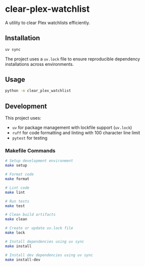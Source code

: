 # clear-plex-watchlist

A utility to clear Plex watchlists efficiently.

## Installation

```bash
uv sync
```

The project uses a `uv.lock` file to ensure reproducible dependency installations across environments.

## Usage

```bash
python -m clear_plex_watchlist
```

## Development

This project uses:

- `uv` for package management with lockfile support (`uv.lock`)
- `ruff` for code formatting and linting with 100 character line limit
- `pytest` for testing

### Makefile Commands

```bash
# Setup development environment
make setup

# Format code
make format

# Lint code
make lint

# Run tests
make test

# Clean build artifacts
make clean

# Create or update uv.lock file
make lock

# Install dependencies using uv sync
make install

# Install dev dependencies using uv sync
make install-dev
```
